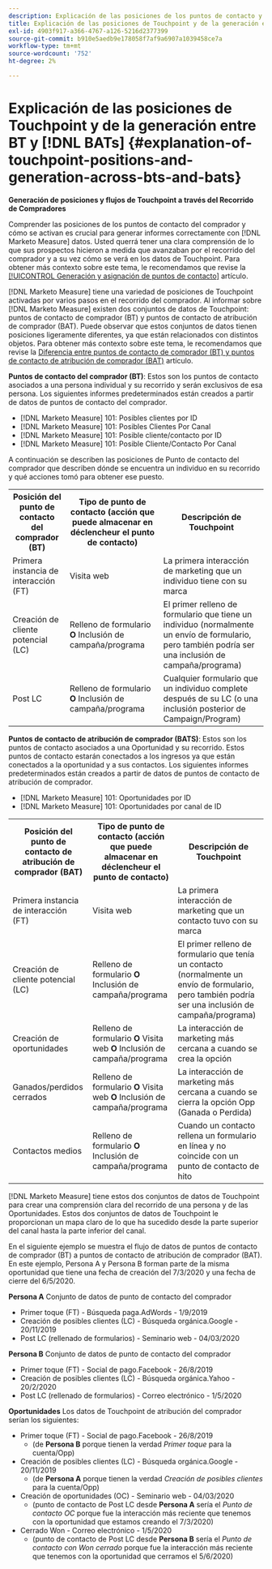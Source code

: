 ```yaml
---
description: Explicación de las posiciones de los puntos de contacto y de la generación entre los BT y las MTD - [!DNL Marketo Measure] - Documentación del producto
title: Explicación de las posiciones de Touchpoint y de la generación entre BT y [!DNL BATs]
exl-id: 4903f917-a366-4767-a126-5216d2377399
source-git-commit: b910e5aedb9e178058f7af9a6907a1039458ce7a
workflow-type: tm+mt
source-wordcount: '752'
ht-degree: 2%

---
```


# Explicación de las posiciones de Touchpoint y de la generación entre BT y [!DNL BATs] {#explanation-of-touchpoint-positions-and-generation-across-bts-and-bats}

**Generación de posiciones y flujos de Touchpoint a través del Recorrido de Compradores**

Comprender las posiciones de los puntos de contacto del comprador y cómo se activan es crucial para generar informes correctamente con [!DNL Marketo Measure] datos. Usted querrá tener una clara comprensión de lo que sus prospectos hicieron a medida que avanzaban por el recorrido del comprador y a su vez cómo se verá en los datos de Touchpoint. Para obtener más contexto sobre este tema, le recomendamos que revise la [[!UICONTROL Generación y asignación de puntos de contacto]](/help/configuration-and-setup/getting-started-with-marketo-measure/touchpoint-generation-and-mapping.md) artículo.

[!DNL Marketo Measure] tiene una variedad de posiciones de Touchpoint activadas por varios pasos en el recorrido del comprador. Al informar sobre [!DNL Marketo Measure] existen dos conjuntos de datos de Touchpoint: puntos de contacto de comprador (BT) y puntos de contacto de atribución de comprador (BAT). Puede observar que estos conjuntos de datos tienen posiciones ligeramente diferentes, ya que están relacionados con distintos objetos. Para obtener más contexto sobre este tema, le recomendamos que revise la [Diferencia entre puntos de contacto de comprador (BT) y puntos de contacto de atribución de comprador (BAT)](/help/configuration-and-setup/getting-started-with-marketo-measure/difference-between-buyer-touchpoints-and-buyer-attribution-touchpoints.md) artículo.

**Puntos de contacto del comprador (BT)**: Estos son los puntos de contacto asociados a una persona individual y su recorrido y serán exclusivos de esa persona. Los siguientes informes predeterminados están creados a partir de datos de puntos de contacto del comprador.

* [!DNL Marketo Measure] 101: Posibles clientes por ID
* [!DNL Marketo Measure] 101: Posibles Clientes Por Canal
* [!DNL Marketo Measure] 101: Posible cliente/contacto por ID
* [!DNL Marketo Measure] 101: Posible Cliente/Contacto Por Canal

A continuación se describen las posiciones de Punto de contacto del comprador que describen dónde se encuentra un individuo en su recorrido y qué acciones tomó para obtener ese puesto.

<table> 
 <tbody>
  <tr>
   <th>Posición del punto de contacto del comprador (BT)</th> 
   <th>Tipo de punto de contacto (acción que puede almacenar en déclencheur el punto de contacto)</th> 
   <th>Descripción de Touchpoint</th> 
  </tr>
  <tr>
   <td>Primera instancia de interacción (FT)</td> 
   <td>Visita web</td> 
   <td>La primera interacción de marketing que un individuo tiene con su marca</td> 
  </tr>
  <tr>
   <td>Creación de cliente potencial (LC)</td> 
   <td>Relleno de formulario <strong>O</strong> Inclusión de campaña/programa</td> 
   <td>El primer relleno de formulario que tiene un individuo (normalmente un envío de formulario, pero también podría ser una inclusión de campaña/programa)</td> 
  </tr>
  <tr>
   <td>Post LC</td> 
   <td>Relleno de formulario <strong>O</strong> Inclusión de campaña/programa</td> 
   <td>Cualquier formulario que un individuo complete después de su LC (o una inclusión posterior de Campaign/Program)</td> 
  </tr>
 </tbody>
</table>

**Puntos de contacto de atribución de comprador (BATS)**: Estos son los puntos de contacto asociados a una Oportunidad y su recorrido. Estos puntos de contacto estarán conectados a los ingresos ya que están conectados a la oportunidad y a sus contactos. Los siguientes informes predeterminados están creados a partir de datos de puntos de contacto de atribución de comprador.

* [!DNL Marketo Measure] 101: Oportunidades por ID
* [!DNL Marketo Measure] 101: Oportunidades por canal de ID

<table> 
 <tbody>
  <tr>
   <th>Posición del punto de contacto de atribución de comprador (BAT)</th> 
   <th>Tipo de punto de contacto (acción que puede almacenar en déclencheur el punto de contacto)</th> 
   <th>Descripción de Touchpoint</th> 
  </tr>
  <tr>
   <td>Primera instancia de interacción (FT)</td> 
   <td>Visita web</td> 
   <td>La primera interacción de marketing que un contacto tuvo con su marca</td> 
  </tr>
  <tr>
   <td>Creación de cliente potencial (LC)</td> 
   <td>Relleno de formulario <strong>O</strong> Inclusión de campaña/programa</td> 
   <td>El primer relleno de formulario que tenía un contacto (normalmente un envío de formulario, pero también podría ser una inclusión de campaña/programa)</td> 
  </tr>
  <tr>
   <td>Creación de oportunidades</td> 
   <td>Relleno de formulario <strong>O</strong> Visita web <strong>O</strong> Inclusión de campaña/programa</td> 
   <td>La interacción de marketing más cercana a cuando se crea la opción</td> 
  </tr> 
  <tr>
   <td>Ganados/perdidos cerrados</td> 
   <td>Relleno de formulario <strong>O</strong> Visita web <strong>O</strong> Inclusión de campaña/programa</td> 
   <td>La interacción de marketing más cercana a cuando se cierra la opción Opp (Ganada o Perdida)</td> 
  </tr>
  <tr>
   <td>Contactos medios</td> 
   <td>Relleno de formulario <strong>O</strong> Inclusión de campaña/programa</td> 
   <td>Cuando un contacto rellena un formulario en línea y no coincide con un punto de contacto de hito</td> 
  </tr>
 </tbody>
</table>

[!DNL Marketo Measure] tiene estos dos conjuntos de datos de Touchpoint para crear una comprensión clara del recorrido de una persona y de las Oportunidades. Estos dos conjuntos de datos de Touchpoint le proporcionan un mapa claro de lo que ha sucedido desde la parte superior del canal hasta la parte inferior del canal.

En el siguiente ejemplo se muestra el flujo de datos de puntos de contacto de comprador (BT) a puntos de contacto de atribución de comprador (BAT). En este ejemplo, Persona A y Persona B forman parte de la misma oportunidad que tiene una fecha de creación del 7/3/2020 y una fecha de cierre del 6/5/2020.

**Persona A** Conjunto de datos de punto de contacto del comprador

* Primer toque (FT) - Búsqueda paga.AdWords - 1/9/2019
* Creación de posibles clientes (LC) - Búsqueda orgánica.Google - 20/11/2019
* Post LC (rellenado de formularios) - Seminario web - 04/03/2020

**Persona B** Conjunto de datos de punto de contacto del comprador

* Primer toque (FT) - Social de pago.Facebook - 26/8/2019
* Creación de posibles clientes (LC) - Búsqueda orgánica.Yahoo - 20/2/2020
* Post LC (rellenado de formularios) - Correo electrónico - 1/5/2020

**Oportunidades** Los datos de Touchpoint de atribución del comprador serían los siguientes:

* Primer toque (FT) - Social de pago.Facebook - 26/8/2019
   * (de **Persona B** porque tienen la verdad _Primer toque_ para la cuenta/Opp)
* Creación de posibles clientes (LC) - Búsqueda orgánica.Google - 20/11/2019
   * (de **Persona A** porque tienen la verdad _Creación de posibles clientes_ para la cuenta/Opp)
* Creación de oportunidades (OC) - Seminario web - 04/03/2020
   * (punto de contacto de Post LC desde **Persona A** sería el _Punto de contacto OC_ porque fue la interacción más reciente que tenemos con la oportunidad que estamos creando el 7/3/2020)
* Cerrado Won - Correo electrónico - 1/5/2020
   * (punto de contacto de Post LC desde **Persona B** sería el _Punto de contacto con Won cerrado_ porque fue la interacción más reciente que tenemos con la oportunidad que cerramos el 5/6/2020)
